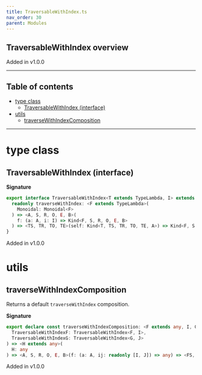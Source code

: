 ```yaml
---
title: TraversableWithIndex.ts
nav_order: 30
parent: Modules
---
```


## TraversableWithIndex overview

Added in v1.0.0

---

<h2 class="text-delta">Table of contents</h2>

- [type class](#type-class)
  - [TraversableWithIndex (interface)](#traversablewithindex-interface)
- [utils](#utils)
  - [traverseWithIndexComposition](#traversewithindexcomposition)

---

# type class

## TraversableWithIndex (interface)

**Signature**

```ts
export interface TraversableWithIndex<T extends TypeLambda, I> extends TypeClass<T> {
  readonly traverseWithIndex: <F extends TypeLambda>(
    Monoidal: Monoidal<F>
  ) => <A, S, R, O, E, B>(
    f: (a: A, i: I) => Kind<F, S, R, O, E, B>
  ) => <TS, TR, TO, TE>(self: Kind<T, TS, TR, TO, TE, A>) => Kind<F, S, R, O, E, Kind<T, TS, TR, TO, TE, B>>
}
```

Added in v1.0.0

# utils

## traverseWithIndexComposition

Returns a default `traverseWithIndex` composition.

**Signature**

```ts
export declare const traverseWithIndexComposition: <F extends any, I, G extends any, J>(
  TraversableWithIndexF: TraversableWithIndex<F, I>,
  TraversableWithIndexG: TraversableWithIndex<G, J>
) => <H extends any>(
  H: any
) => <A, S, R, O, E, B>(f: (a: A, ij: readonly [I, J]) => any) => <FS, FR, FO, FE, GS, GR, GO, GE>(fga: any) => any
```

Added in v1.0.0
